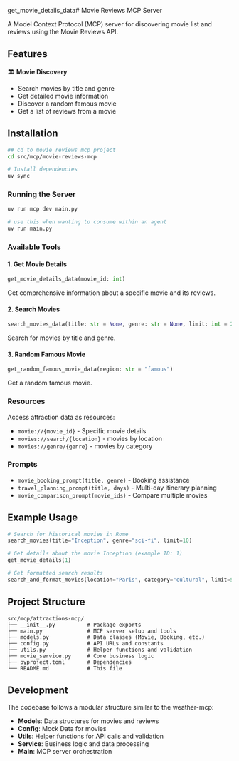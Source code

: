 get_movie_details_data# Movie Reviews MCP Server

A Model Context Protocol (MCP) server for discovering movie list and reviews using the Movie Reviews API.

## Features

🏛️ **Movie Discovery**
- Search movies by title and genre
- Get detailed movie information
- Discover a random famous movie
- Get a list of reviews from a movie

## Installation

```bash
## cd to movie reviews mcp project
cd src/mcp/movie-reviews-mcp
```

```bash
# Install dependencies
uv sync
```

### Running the Server

```bash
uv run mcp dev main.py
```

```bash
# use this when wanting to consume within an agent
uv run main.py
```

### Available Tools

#### 1. Get Movie Details
```python
get_movie_details_data(movie_id: int)
```
Get comprehensive information about a specific movie and its reviews.

#### 2. Search Movies
```python
search_movies_data(title: str = None, genre: str = None, limit: int = 20)
```
Search for movies by title and genre.

#### 3. Random Famous Movie
```python
get_random_famous_movie_data(region: str = "famous")
```
Get a random famous movie.

### Resources

Access attraction data as resources:
- `movie://{movie_id}` - Specific movie details
- `movies://search/{location}` - movies by location
- `movies://genre/{genre}` - movies by category

### Prompts

- `movie_booking_prompt(title, genre)` - Booking assistance
- `travel_planning_prompt(title, days)` - Multi-day itinerary planning
- `movie_comparison_prompt(movie_ids)` - Compare multiple movies

## Example Usage

```python
# Search for historical movies in Rome
search_movies(title="Inception", genre="sci-fi", limit=10)

# Get details about the movie Inception (example ID: 1)
get_movie_details(1)

# Get formatted search results
search_and_format_movies(location="Paris", category="cultural", limit=5)
```

## Project Structure

```
src/mcp/attractions-mcp/
├── __init__.py          # Package exports
├── main.py              # MCP server setup and tools
├── models.py            # Data classes (Movie, Booking, etc.)
├── config.py            # API URLs and constants
├── utils.py             # Helper functions and validation
├── movie_service.py     # Core business logic
├── pyproject.toml       # Dependencies
└── README.md            # This file
```

## Development

The codebase follows a modular structure similar to the weather-mcp:
- **Models**: Data structures for movies and reviews
- **Config**: Mock Data for movies
- **Utils**: Helper functions for API calls and validation
- **Service**: Business logic and data processing
- **Main**: MCP server orchestration
